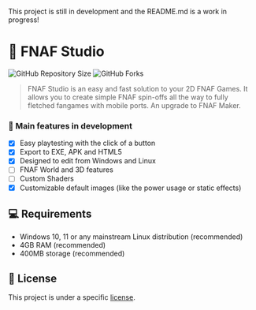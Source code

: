 This project is still in development and the README.md is a work in progress!

# 🔧 FNAF Studio

![GitHub Repository Size](https://img.shields.io/github/repo-size/ghatt-o/FNAF-Studio?style=for-the-badge)
![GitHub Forks](https://img.shields.io/github/forks/ghatt-o/FNAF-Studio?style=for-the-badge)

> FNAF Studio is an easy and fast solution to your 2D FNAF Games. It allows you to create simple FNAF spin-offs all the
> way to fully fletched fangames with mobile ports. An upgrade to FNAF Maker.

### 🚀 Main features in development

- [x] Easy playtesting with the click of a button
- [x] Export to EXE, APK and HTML5
- [x] Designed to edit from Windows and Linux
- [ ] FNAF World and 3D features
- [ ] Custom Shaders
- [x] Customizable default images (like the power usage or static effects)

## 💻 Requirements

- Windows 10, 11 or any mainstream Linux distribution (recommended)
- 4GB RAM (recommended)
- 400MB storage (recommended)

## 📝 License

This project is under a specific [license](LICENSE.md).

